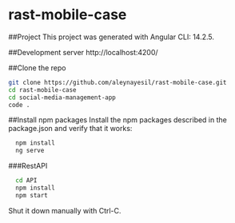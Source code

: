 # rast-mobile-case

##Project
This project was generated with Angular CLI: 14.2.5.

##Development server
http://localhost:4200/

##Clone the repo
```bash
git clone https://github.com/aleynayesil/rast-mobile-case.git
cd rast-mobile-case
cd social-media-management-app
code .
```

##Install npm packages
Install the npm packages described in the package.json and verify that it works:
```bash
  npm install
  ng serve
```

###RestAPI
```bash
  cd API
  npm install
  npm start
```

Shut it down manually with Ctrl-C.
